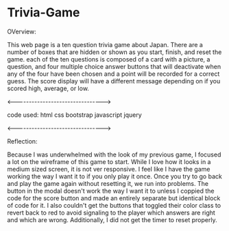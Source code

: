 # Trivia-Game

OVerview:

This web page is a ten question trivia game about Japan. There are a number of boxes that are hidden or shown as you start, finish, and reset the game. each of the ten questions is composed of a card with a picture, a question, and four multiple choice answer buttons that will deactivate when any of the four have been chosen and a point will be recorded for a correct guess. The score display will have a different message depending on if you scored high, average, or low.

<-------------------------------->

code used:
    html
    css
    bootstrap
    javascript
    jquery

<-------------------------------->

Reflection:

Because I was underwhelmed with the look of my previous game, I focused a lot on the wireframe of this game to start. While I love how it looks in a medium sized screen, it is not ver responsive. I feel like I have the game working the way I want it to if you only play it once. Once you try to go back and play the game again without resetting it, we run into problems. The button in the modal doesn't work the way I want it to unless I coppied the code for the score button and made an entirely separate but identical block of code for it. I also couldn't get the buttons that toggled their color class to revert back to red to avoid signaling to the player which answers are right and which are wrong. Additionally, I did not get the timer to reset properly.